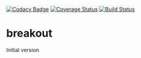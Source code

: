 [![Codacy Badge](https://api.codacy.com/project/badge/Grade/8fc3d9420b744e59a65bbf854da42511)](https://www.codacy.com/app/brunostuessy/breakout?utm_source=github.com&amp;utm_medium=referral&amp;utm_content=brunostuessy/breakout&amp;utm_campaign=Badge_Grade)
[![Coverage Status](https://coveralls.io/repos/github/brunostuessy/breakout/badge.svg?branch=master)](https://coveralls.io/github/brunostuessy/breakout?branch=master)
[![Build Status](https://travis-ci.com/brunostuessy/breakout.svg?branch=master)](https://travis-ci.com/brunostuessy/breakout)

# breakout

Initial version